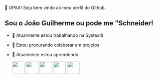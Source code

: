 👋 OPAA! Seja bem vindo ao meu perfil do Github.
## Sou o João Guilherme ou pode me "Schneider!

- 🔭 Atualmente estou trabalhando na Systextil
- 👯 Estou procurando colaborar em projetos
- 🌱 Atualmente estou aprendendo
           
  <img src="https://cdn.jsdelivr.net/gh/devicons/devicon/icons/linux/linux-original.svg" width="40" height="40" />
  <img src="https://cdn.jsdelivr.net/gh/devicons/devicon/icons/java/java-original.svg" width="40" height="40" />          
   <img src="https://cdn.jsdelivr.net/gh/devicons/devicon/icons/javascript/javascript-original.svg" width="40" height="40" />          
  <img src="https://cdn.jsdelivr.net/gh/devicons/devicon/icons/react/react-original-wordmark.svg" width="40" height="40" />
  <img src="https://cdn.jsdelivr.net/gh/devicons/devicon/icons/css3/css3-original.svg" width="40" height="40" />
          
